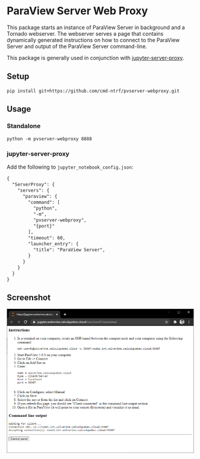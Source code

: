 # ParaView Server Web Proxy

This package starts an instance of ParaView Server in background and a Tornado webserver.
The webserver serves a page that contains dynamically generated instructions on how 
to connect to the ParaView Server and output of the ParaView Server command-line.

This package is generally used in conjunction with [jupyter-server-proxy](https://github.com/jupyterhub/jupyter-server-proxy).

## Setup

```
pip install git+https://github.com/cmd-ntrf/pvserver-webproxy.git
```

## Usage

### Standalone
```
python -m pvserver-webproxy 8888
```

### jupyter-server-proxy

Add the following to `jupyter_notebook_config.json`:
```
{
  "ServerProxy": {
    "servers": {
      "paraview": {
        "command": [
          "python",
          "-m",
          "pvserver-webproxy",
          "{port}"
        ],
        "timeout": 60,
        "launcher_entry": {
          "title": "ParaView Server",
        }
      }
    }
  }
}
```

## Screenshot

![Image of pvserver-webproxy](./pvserver-webproxy.png)